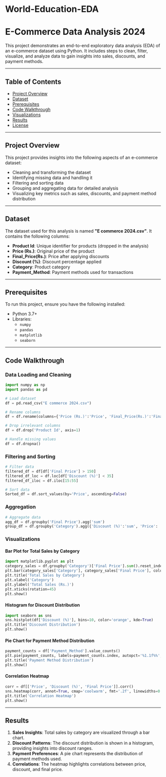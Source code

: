 # World-Education-EDA

# E-Commerce Data Analysis 2024

This project demonstrates an end-to-end exploratory data analysis (EDA) of an e-commerce dataset using Python. It includes steps to clean, filter, visualize, and analyze data to gain insights into sales, discounts, and payment methods.

---

## Table of Contents
- [Project Overview](#project-overview)
- [Dataset](#dataset)
- [Prerequisites](#prerequisites)
- [Code Walkthrough](#code-walkthrough)
- [Visualizations](#visualizations)
- [Results](#results)
- [License](#license)

---

## Project Overview
This project provides insights into the following aspects of an e-commerce dataset:
- Cleaning and transforming the dataset
- Identifying missing data and handling it
- Filtering and sorting data
- Grouping and aggregating data for detailed analysis
- Visualizing key metrics such as sales, discounts, and payment method distribution

---

## Dataset
The dataset used for this analysis is named **"E commerce 2024.csv"**. It contains the following columns:
- **Product Id**: Unique identifier for products (dropped in the analysis)
- **Price (Rs.)**: Original price of the product
- **Final_Price(Rs.)**: Price after applying discounts
- **Discount (%)**: Discount percentage applied
- **Category**: Product category
- **Payment_Method**: Payment methods used for transactions

---

## Prerequisites
To run this project, ensure you have the following installed:
- Python 3.7+
- Libraries:
  - `numpy`
  - `pandas`
  - `matplotlib`
  - `seaborn`

---



## Code Walkthrough

### Data Loading and Cleaning
```python
import numpy as np
import pandas as pd

# Load dataset
df = pd.read_csv("E commerce 2024.csv")

# Rename columns
df = df.rename(columns={'Price (Rs.)':'Price', 'Final_Price(Rs.)':'Final Price'})

# Drop irrelevant columns
df = df.drop('Product Id', axis=1)

# Handle missing values
df = df.dropna()
```

### Filtering and Sorting
```python
# Filter data
filtered_df = df[df['Final Price'] > 150]
filtered_df_loc = df.loc[df['Discount (%)'] < 35]
filtered_df_iloc = df.iloc[15:55]

# Sort data
Sorted_df = df.sort_values(by='Price', ascending=False)
```

### Aggregation
```python
# Aggregate data
agg_df = df.groupby('Final Price').agg('sum')
group_df = df.groupby('Category').agg({'Discount (%)':'sum', 'Price': 'mean'})
```

### Visualizations
#### Bar Plot for Total Sales by Category
```python
import matplotlib.pyplot as plt
category_sales = df.groupby('Category')['Final Price'].sum().reset_index()
plt.bar(category_sales['Category'], category_sales['Final Price'], color='skyblue')
plt.title('Total Sales by Category')
plt.xlabel('Category')
plt.ylabel('Total Sales (Rs.)')
plt.xticks(rotation=45)
plt.show()
```

#### Histogram for Discount Distribution
```python
import seaborn as sns
sns.histplot(df['Discount (%)'], bins=10, color='orange', kde=True)
plt.title('Discount Distribution')
plt.show()
```

#### Pie Chart for Payment Method Distribution
```python
payment_counts = df['Payment_Method'].value_counts()
plt.pie(payment_counts, labels=payment_counts.index, autopct='%1.1f%%', startangle=90, colors=sns.color_palette('pastel'))
plt.title('Payment Method Distribution')
plt.show()
```

#### Correlation Heatmap
```python
corr = df[['Price', 'Discount (%)', 'Final Price']].corr()
sns.heatmap(corr, annot=True, cmap='coolwarm', fmt='.2f', linewidths=0.5)
plt.title('Correlation Heatmap')
plt.show()
```

---

## Results
1. **Sales Insights**: Total sales by category are visualized through a bar chart.
2. **Discount Patterns**: The discount distribution is shown in a histogram, providing insights into discount ranges.
3. **Payment Preferences**: A pie chart represents the distribution of payment methods used.
4. **Correlations**: The heatmap highlights correlations between price, discount, and final price.

